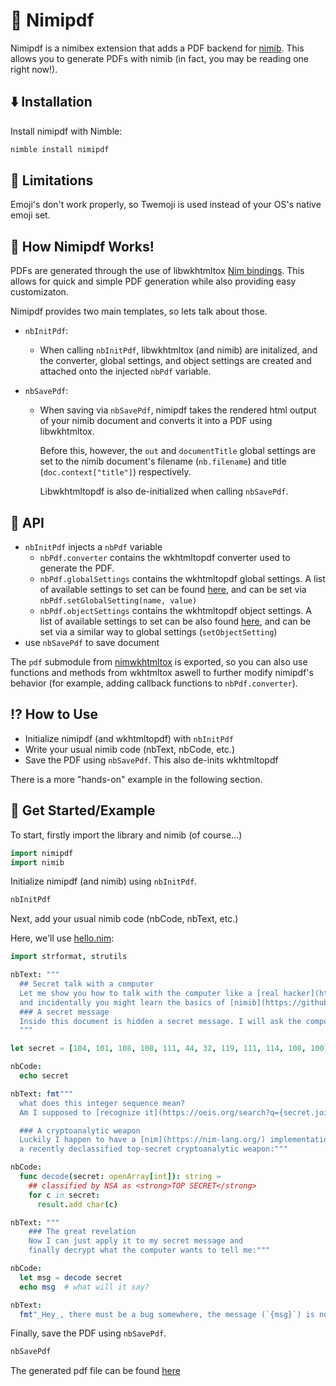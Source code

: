 
# 📄 Nimipdf

Nimipdf is a nimibex extension that adds a PDF backend for
[nimib](https://github.com/pietroppeter/nimib). This allows you to generate
PDFs with nimib (in fact, you may be reading one right now!).

## ⬇️ Installation

Install nimipdf with Nimble:

```sh
nimble install nimipdf
```

## 🦵 Limitations

Emoji's don't work properly, so Twemoji is used instead of your OS's native
emoji set.

## 📝 How Nimipdf Works!

PDFs are generated through the use of libwkhtmltox 
[Nim bindings](https://github.com/neroist/nim-wkhtmltox). This allows for
quick and simple PDF generation while also providing easy customizaton.

Nimipdf provides two main templates, so lets talk about those. 

- `nbInitPdf`:
  - When calling `nbInitPdf`, libwkhtmltox (and nimib) are initalized, and
    the converter, global settings, and object settings are created and 
    attached onto the injected `nbPdf` variable.

- `nbSavePdf`:
  - When saving via `nbSavePdf`, nimipdf takes the rendered html 
    output of your nimib document and converts it into a PDF using 
    libwkhtmltox.

    Before this, however, the `out` and `documentTitle` global settings are
    set to the nimib document's filename (`nb.filename`) and title 
    (`doc.context["title"]`) respectively.

    Libwkhtmltopdf is also de-initialized when calling `nbSavePdf`.

## 🐝 API 

- `nbInitPdf` injects a `nbPdf` variable
  - `nbPdf.converter` contains the wkhtmltopdf converter used to generate the PDF.
  - `nbPdf.globalSettings` contains the wkhtmltopdf global settings. A list
     of available settings to set can be found 
     [here](https://wkhtmltopdf.org/libwkhtmltox/pagesettings.html#pagePdfGlobal), 
     and can be set via `nbPdf.setGlobalSetting(name, value)`
  - `nbPdf.objectSettings` contains the wkhtmltopdf object settings. A list
     of available settings to set can be also found 
     [here](https://wkhtmltopdf.org/libwkhtmltox/pagesettings.html#pagePdfObject),
     and can be set via a similar way to global settings 
     (`setObjectSetting`)
- use `nbSavePdf` to save document

The `pdf` submodule from 
[nimwkhtmltox](https://github.com/neroist/nim-wkhtmltox) is exported, so
you can also use functions and methods from wkhtmltox aswell to further
modify nimipdf's behavior (for example, adding callback functions to 
`nbPdf.converter`).

## ⁉️ How to Use

- Initialize nimipdf (and wkhtmltopdf) with `nbInitPdf`
- Write your usual nimib code (nbText, nbCode, etc.)
- Save the PDF using `nbSavePdf`. This also de-inits wkhtmltopdf

There is a more "hands-on" example in the following section.

## 👋 Get Started/Example 

To start, firstly import the library and nimib (of course...)



```nim
import nimipdf
import nimib
```




Initialize nimipdf (and nimib) using `nbInitPdf`.



```nim
nbInitPdf
```




Next, add your usual nimib code (nbCode, nbText, etc.)

Here, we'll use 
[hello.nim](https://github.com/pietroppeter/nimib/blob/main/docsrc/hello.nim):



```nim
import strformat, strutils

nbText: """
  ## Secret talk with a computer
  Let me show you how to talk with the computer like a [real hacker](https://mango.pdf.zone/)
  and incidentally you might learn the basics of [nimib](https://github.com/pietroppeter/nimib).
  ### A secret message
  Inside this document is hidden a secret message. I will ask the computer to spit it out:
  """

let secret = [104, 101, 108, 108, 111, 44, 32, 119, 111, 114, 108, 100]

nbCode:
  echo secret

nbText: fmt"""
  what does this integer sequence mean?
  Am I supposed to [recognize it](https://oeis.org/search?q={secret.join("%2C+")}&language=english&go=Search)?

  ### A cryptoanalytic weapon
  Luckily I happen to have a [nim](https://nim-lang.org/) implementation of
  a recently declassified top-secret cryptoanalytic weapon:"""

nbCode:
  func decode(secret: openArray[int]): string =
    ## classified by NSA as <strong>TOP SECRET</strong>
    for c in secret:
      result.add char(c)

nbText: """
    ### The great revelation
    Now I can just apply it to my secret message and
    finally decrypt what the computer wants to tell me:"""

nbCode:
  let msg = decode secret
  echo msg  # what will it say?

nbText:
  fmt"_Hey_, there must be a bug somewhere, the message (`{msg}`) is not even addressed to me!"
```




Finally, save the PDF using `nbSavePdf`.



```nim
nbSavePdf
```




The generated pdf file can be found [here](./hello.pdf)

